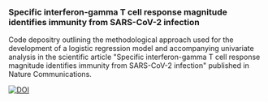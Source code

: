 ### Specific interferon-gamma T cell response magnitude identifies immunity from SARS-CoV-2 infection

Code depositry outlining the methodological approach used for the development of a logistic regression model 
and accompanying univariate analysis in the scientific article "Specific interferon-gamma T cell response magnitude identifies immunity from SARS-CoV-2 infection" published in Nature Communications. 

[![DOI](https://zenodo.org/badge/473700594.svg)](https://zenodo.org/badge/latestdoi/473700594)



